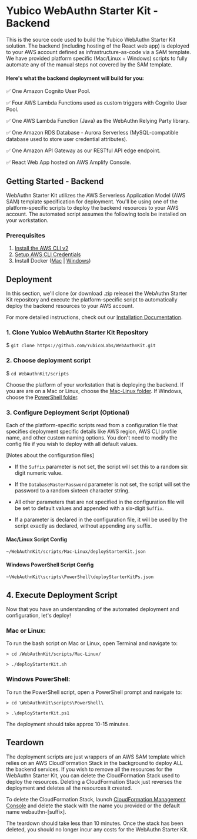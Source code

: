 # Yubico WebAuthn Starter Kit - Backend

This is the source code used to build the Yubico WebAuthn Starter Kit solution. The backend (including hosting of the React web app) is deployed to your AWS account defined as infrastructure-as-code via a SAM template. We have provided platform specific (Mac/Linux + Windows) scripts to fully automate any of the manual steps not covered by the SAM template.  

#### Here's what the backend deployment will build for you: 
✅  One Amazon Cognito User Pool.

✅  Four AWS Lambda Functions used as custom triggers with Cognito User Pool.

✅  One AWS Lambda Function (Java) as the WebAuthn Relying Party library.

✅  One Amazon RDS Database - Aurora Serverless (MySQL-compatible database used to store user credential attributes).

✅  One Amazon API Gateway as our RESTful API edge endpoint.

✅  React Web App hosted on AWS Amplify Console.

## Getting Started - Backend
WebAuthn Starter Kit utilizes the AWS Serverless Application Model (AWS SAM) template specification for deployment. You'll be using one of the platform-specific scripts to deploy the backend resources to your AWS account. The automated script assumes the following tools be installed on your workstation.

### Prerequisites
1. [Install the AWS CLI v2](https://docs.aws.amazon.com/cli/latest/userguide/install-cliv2.html)
2. [Setup AWS CLI Credentials](https://github.com/awsdocs/aws-sam-developer-guide/blob/master/doc_source/serverless-getting-started-set-up-credentials.md)
3. Install Docker ([Mac](https://hub.docker.com/editions/community/docker-ce-desktop-mac/) |
[Windows](https://hub.docker.com/editions/community/docker-ce-desktop-windows/))

## Deployment
In this section, we'll clone (or download .zip release) the WebAuthn Starter Kit repository and execute the platform-specific script to automatically deploy the backend resources to your AWS account. 

For more detailed instructions, check out our [Installation Documentation](https://developers.yubico.com/Developer_Program/WebAuthn_Starter_Kit/Installation/Automated_Webauthkit_Deployment/Automated_Deployment.html).

### 1. Clone Yubico WebAuthn Starter Kit Repository

$ `git clone https://github.com/YubicoLabs/WebAuthnKit.git`

### 2. Choose deployment script

$ `cd WebAuthnKit/scripts`
    
Choose the platform of your workstation that is deploying the backend. If you are are on a Mac or Linux, choose the [Mac-Linux folder](https://github.com/YubicoLabs/WebAuthnKit/tree/master/scripts/Mac-Linux). If Windows, choose the [PowerShell folder](https://github.com/YubicoLabs/WebAuthnKit/tree/master/scripts/PowerShell).

### 3. Configure Deployment Script (Optional)
Each of the platform-specific scripts read from a configuration file that specifies deployment specific details like AWS region, AWS CLI profile name, and other custom naming options. You don't need to modify the config file if you wish to deploy with all default values.

[Notes about the configuration files]

- If the `Suffix` parameter is not set, the script will set this to a random six digit numeric value.

- If the `DatabaseMasterPassword` parameter is not set, the script will set the password to a random sixteen character string.

- All other parameters that are not specified in the configuration file will be set to default values and appended with a six-digit `Suffix`.

- If a parameter is declared in the configuration file, it will be used by the  script exactly as declared, without appending any suffix.

#### Mac/Linux Script Config
`~/WebAuthnKit/scripts/Mac-Linux/deployStarterKit.json` 

#### Windows PowerShell Script Config
`~\WebAuthnKit\scripts\PowerShell\deployStarterKitPs.json`

## 4. Execute Deployment Script 
Now that you have an understanding of the automated deployment and configuration, let's deploy!

### Mac or Linux:
To run the bash script on Mac or Linux, open Terminal and navigate to:

`> cd /WebAuthnKit/scripts/Mac-Linux/`

`> ./deployStarterKit.sh`

### Windows PowerShell:
To run the PowerShell script, open a PowerShell prompt and navigate to:

`> cd \WebAuthnKit\scripts\PowerShell\`

`> .\deployStarterKit.ps1`

The deployment should take approx 10-15 minutes.

## Teardown
The deployment scripts are just wrappers of an AWS SAM template which relies on an AWS CloudFormation Stack in the background to deploy ALL the backend services. If you wish to remove all the resources for the WebAuthn Starter Kit, you can delete the CloudFormation Stack used to deploy the resources. Deleting a CloudFormation Stack just reverses the deployment and deletes all the resources it created. 

To delete the CloudFormation Stack, launch [CloudFormation Management Console](https://console.aws.amazon.com/cloudformation/home?region=us-east-1#/stacks?filteringText=&filteringStatus=active&viewNested=true&hideStacks=false) and delete the stack with the name you provided or the default name webauthn-[suffix].

The teardown should take less than 10 minutes. Once the stack has been deleted, you should no longer incur any costs for the WebAuthn Starter Kit.
